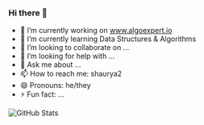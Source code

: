 ### Hi there 👋

<!--
**leafoffaith/leafoffaith** is a ✨ _special_ ✨ repository because its `README.md` (this file) appears on your GitHub profile.

Here are some ideas to get you started:
-->
- 🔭 I’m currently working on www.algoexpert.io
- 🌱 I’m currently learning Data Structures & Algorithms
- 👯 I’m looking to collaborate on ...
- 🤔 I’m looking for help with ...
- 💬 Ask me about ...
- 📫 How to reach me: shaurya2
- 😄 Pronouns: he/they
- ⚡ Fun fact: ...


![GitHub Stats](https://github-readme-stats.vercel.app/api?username=leafoffaith&theme=tokyonight)
